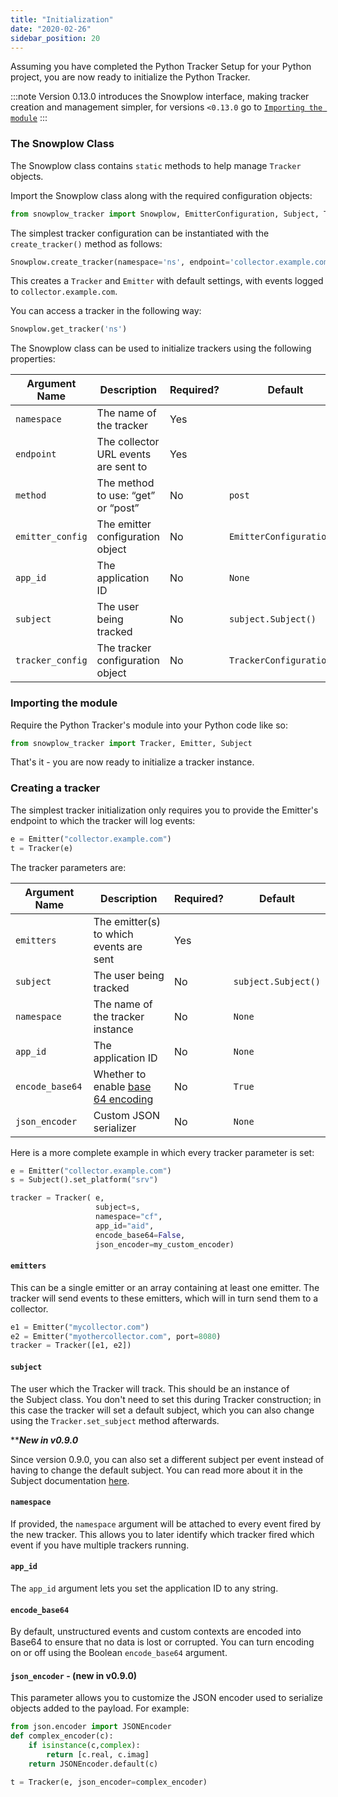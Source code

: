 ```yaml
---
title: "Initialization"
date: "2020-02-26"
sidebar_position: 20
---
```


Assuming you have completed the Python Tracker Setup for your Python project, you are now ready to initialize the Python Tracker.

:::note 
Version 0.13.0 introduces the Snowplow interface, making tracker creation and management simpler, for versions `<0.13.0` go to [`Importing the module`](#importing-the-module)
:::

### The Snowplow Class
The Snowplow class contains `static` methods to help manage `Tracker` objects. 

Import the Snowplow class along with the required configuration objects:

```python
from snowplow_tracker import Snowplow, EmitterConfiguration, Subject, TrackerConfiguration
```

The simplest tracker configuration can be instantiated with the `create_tracker()` method as follows:

```python
Snowplow.create_tracker(namespace='ns', endpoint='collector.example.com')
```

This creates a `Tracker` and `Emitter` with default settings, with events logged to `collector.example.com`.

You can access a tracker in the following way:

```python
Snowplow.get_tracker('ns')
```

The Snowplow class can be used to initialize trackers using the following properties:

| **Argument Name** | **Description** | **Required?** | **Default** |
| --- | --- | --- | --- |
| `namespace` | The name of the tracker  | Yes |  |
| `endpoint` | The collector URL events are sent to  | Yes |  |
| `method` | The method to use: “get” or “post” | No | `post` |
| `emitter_config` | The emitter configuration object | No | `EmitterConfiguration()` |
| `app_id` | The application ID | No | `None` |
| `subject` | The user being tracked | No | `subject.Subject()` |
| `tracker_config` | The tracker configuration object | No | `TrackerConfiguration()` |


### Importing the module

Require the Python Tracker's module into your Python code like so:

```python
from snowplow_tracker import Tracker, Emitter, Subject
```

That's it - you are now ready to initialize a tracker instance.

### Creating a tracker

The simplest tracker initialization only requires you to provide the Emitter's endpoint to which the tracker will log events:

```python
e = Emitter("collector.example.com")
t = Tracker(e)
```

The tracker parameters are:

| **Argument Name** | **Description** | **Required?** | **Default** |
| --- | --- | --- | --- |
| `emitters` | The emitter(s) to which events are sent | Yes |  |
| `subject` | The user being tracked | No | `subject.Subject()` |
| `namespace` | The name of the tracker instance | No | `None` |
| `app_id` | The application ID | No | `None` |
| `encode_base64` | Whether to enable [base 64 encoding](https://en.wikipedia.org/wiki/Base64) | No | `True` |
| `json_encoder` | Custom JSON serializer | No | `None` |

Here is a more complete example in which every tracker parameter is set:

```python
e = Emitter("collector.example.com")
s = Subject().set_platform("srv")

tracker = Tracker( e, 
                   subject=s, 
                   namespace="cf", 
                   app_id="aid", 
                   encode_base64=False,
                   json_encoder=my_custom_encoder)
```

#### `emitters`

This can be a single emitter or an array containing at least one emitter. The tracker will send events to these emitters, which will in turn send them to a collector.

```python
e1 = Emitter("mycollector.com")
e2 = Emitter("myothercollector.com", port=8080)
tracker = Tracker([e1, e2])
```

#### `subject`

The user which the Tracker will track. This should be an instance of the Subject class. You don't need to set this during Tracker construction; in this case the tracker will set a default subject, which you can also change using the `Tracker.set_subject` method afterwards.

\*\*_**New in v0.9.0**_

Since version 0.9.0, you can also set a different subject per event instead of having to change the default subject. You can read more about it in the Subject documentation [here](/docs/collecting-data/collecting-from-own-applications/python-tracker/adding-extra-data-the-subject-class/index.md).

#### `namespace`

If provided, the `namespace` argument will be attached to every event fired by the new tracker. This allows you to later identify which tracker fired which event if you have multiple trackers running.

#### `app_id`

The `app_id` argument lets you set the application ID to any string.

#### `encode_base64`

By default, unstructured events and custom contexts are encoded into Base64 to ensure that no data is lost or corrupted. You can turn encoding on or off using the Boolean `encode_base64` argument.

#### `json_encoder` - (new in v0.9.0)

This parameter allows you to customize the JSON encoder used to serialize objects added to the payload. For example:

```python
from json.encoder import JSONEncoder
def complex_encoder(c):
    if isinstance(c,complex):
        return [c.real, c.imag]
    return JSONEncoder.default(c)

t = Tracker(e, json_encoder=complex_encoder)
```
